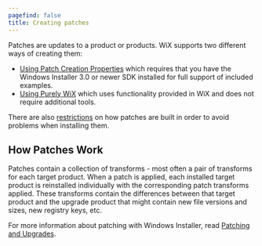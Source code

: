 ```yaml
---
pagefind: false
title: Creating patches
---
```


Patches are updates to a product or products. WiX supports two different ways of creating them:

* [Using Patch Creation Properties](patch_building/) which requires that you have the Windows Installer 3.0 or newer SDK installed for full support of included examples.
* [Using Purely WiX](wix_patching/) which uses functionality provided in WiX and does not require additional tools.

There are also [restrictions](patch_restrictions/) on how patches are built in order to avoid problems when installing them.

## How Patches Work

Patches contain a collection of transforms - most often a pair of transforms for each target product. When a patch is applied, each installed target product is reinstalled individually with the corresponding patch transforms applied. These transforms contain the differences between that target product and the upgrade product that might contain new file versions and sizes, new registry keys, etc.

For more information about patching with Windows Installer, read <a href="http://msdn.microsoft.com/en-us/library/aa370579.aspx" target="_blank">Patching and Upgrades</a>.
